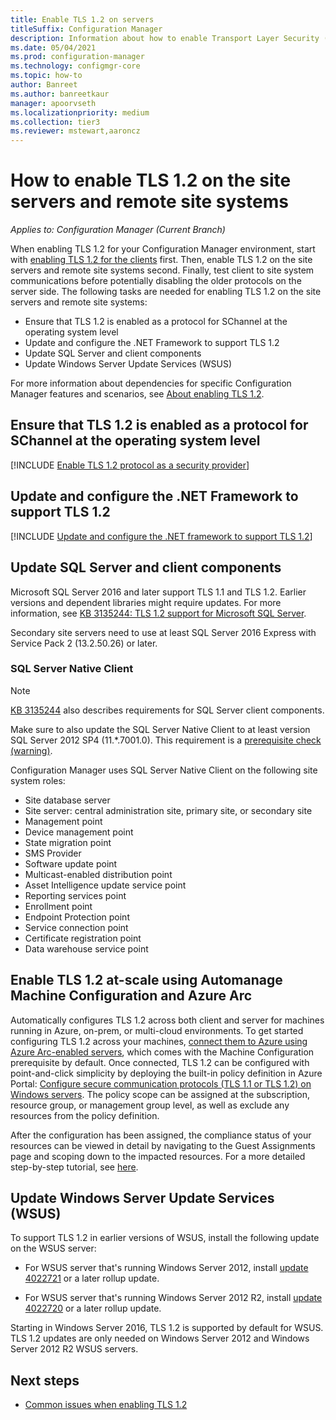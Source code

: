 ```yaml
---
title: Enable TLS 1.2 on servers
titleSuffix: Configuration Manager
description: Information about how to enable Transport Layer Security (TLS) 1.2 for Configuration Manager site servers and remote site systems.
ms.date: 05/04/2021
ms.prod: configuration-manager
ms.technology: configmgr-core
ms.topic: how-to
author: Banreet
ms.author: banreetkaur
manager: apoorvseth
ms.localizationpriority: medium
ms.collection: tier3
ms.reviewer: mstewart,aaroncz 
---
```


# How to enable TLS 1.2 on the site servers and remote site systems

*Applies to: Configuration Manager (Current Branch)*

When enabling TLS 1.2 for your Configuration Manager environment, start with [enabling TLS 1.2 for the clients](enable-tls-1-2-client.md) first. Then, enable TLS 1.2 on the site servers and remote site systems second. Finally, test client to site system communications before potentially disabling the older protocols on the server side. The following tasks are needed for enabling TLS 1.2 on the site servers and remote site systems:

- Ensure that TLS 1.2 is enabled as a protocol for SChannel at the operating system level
- Update and configure the .NET Framework to support TLS 1.2
- Update SQL Server and client components
- Update Windows Server Update Services (WSUS)

For more information about dependencies for specific Configuration Manager features and scenarios, see [About enabling TLS 1.2](enable-tls-1-2.md).

## <a name="bkmk_protocol"></a> Ensure that TLS 1.2 is enabled as a protocol for SChannel at the operating system level

[!INCLUDE [Enable TLS 1.2 protocol as a security provider](includes/enable-tls-1-2-protocol-security-provider.md)]

## <a name="bkmk_net"></a> Update and configure the .NET Framework to support TLS 1.2

[!INCLUDE [Update and configure the .NET framework to support TLS 1.2](includes/update-net-framework-to-support-tls-1-2.md)]


## <a name="bkmk_sql"></a> Update SQL Server and client components

Microsoft SQL Server 2016 and later support TLS 1.1 and TLS 1.2. Earlier versions and dependent libraries might require updates. For more information, see [KB 3135244: TLS 1.2 support for Microsoft SQL Server](https://support.microsoft.com/topic/kb3135244-tls-1-2-support-for-microsoft-sql-server-e4472ef8-90a9-13c1-e4d8-44aad198cdbe).

Secondary site servers need to use at least SQL Server 2016 Express with Service Pack 2 (13.2.50.26) or later.

### <a name="bkmk_sql-client"></a> SQL Server Native Client

> [!NOTE]
> [KB 3135244](https://support.microsoft.com/topic/kb3135244-tls-1-2-support-for-microsoft-sql-server-e4472ef8-90a9-13c1-e4d8-44aad198cdbe) also describes requirements for SQL Server client components.

Make sure to also update the SQL Server Native Client to at least version SQL Server 2012 SP4 (11.*.7001.0). This requirement is a [prerequisite check (warning)](../../servers/deploy/install/list-of-prerequisite-checks.md#sql-server-native-client).

Configuration Manager uses SQL Server Native Client on the following site system roles:

- Site database server
- Site server: central administration site, primary site, or secondary site
- Management point
- Device management point
- State migration point
- SMS Provider
- Software update point
- Multicast-enabled distribution point
- Asset Intelligence update service point
- Reporting services point
- Enrollment point
- Endpoint Protection point
- Service connection point
- Certificate registration point
- Data warehouse service point

## <a name="bkmk_sql"></a> Enable TLS 1.2 at-scale using Automanage Machine Configuration and Azure Arc

Automatically configures TLS 1.2 across both client and server for machines running in Azure, on-prem, or multi-cloud environments. To get started configuring TLS 1.2 across your machines, [connect them to Azure using Azure Arc-enabled servers](/azure/azure-arc/servers/learn/quick-enable-hybrid-vm), which comes with the Machine Configuration prerequisite by default. Once connected, TLS 1.2 can be configured with point-and-click simplicity by deploying the built-in policy definition in Azure Portal: [Configure secure communication protocols (TLS 1.1 or TLS 1.2) on Windows servers](https://ms.portal.azure.com/#view/Microsoft_Azure_Policy/PolicyDetailBlade/definitionId/%2Fproviders%2FMicrosoft.Authorization%2FpolicyDefinitions%2F828ba269-bf7f-4082-83dd-633417bc391d). The policy scope can be assigned at the subscription, resource group, or management group level, as well as exclude any resources from the policy definition.

After the configuration has been assigned, the compliance status of your resources can be viewed in detail by navigating to the Guest Assignments page and scoping down to the impacted resources.
For a more detailed step-by-step tutorial, see [here](https://techcommunity.microsoft.com/t5/azure-arc-blog/consistently-upgrade-your-server-tls-protocol-using-azure-arc/ba-p/3664217).


## <a name="bkmk_wsus"></a> Update Windows Server Update Services (WSUS)

To support TLS 1.2 in earlier versions of WSUS, install the following update on the WSUS server:

- For WSUS server that's running Windows Server 2012, install [update 4022721](https://support.microsoft.com/topic/june-27-2017-kb4022721-preview-of-monthly-rollup-16a4b074-5202-c1c3-2c8a-34c1edd452f8) or a later rollup update.

- For WSUS server that's running Windows Server 2012 R2, install [update 4022720](https://support.microsoft.com/topic/june-27-2017-kb4022720-preview-of-monthly-rollup-b98970bb-6f11-46c3-8681-a6b85d5d8eb4) or a later rollup update.

Starting in Windows Server 2016, TLS 1.2 is supported by default for WSUS. TLS 1.2 updates are only needed on Windows Server 2012 and Windows Server 2012 R2 WSUS servers.

## Next steps

- [Common issues when enabling TLS 1.2](enable-tls-1-2-troubleshoot.md)
